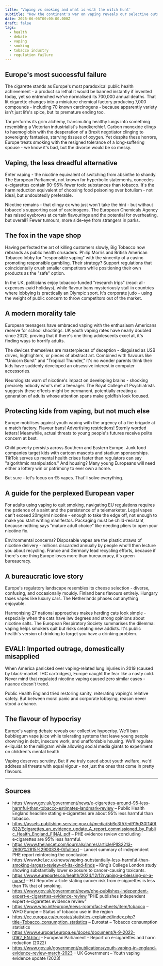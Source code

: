 ```yaml
---
title: 'Vaping vs smoking and what is with the witch hunt'
subtitle: "How the continent's war on vaping reveals our selective outrage"
date: 2025-06-06T00:00:00.000Z
draft: false
tags: 
  - health
  - debate
  - vaping
  - smoking
  - tobacco industry
  - regulation failure
---
```


## Europe's most successful failure  

The cigarette stands as Europe's most paradoxical public health achievement - a product so lethal it would be banned instantly if invented today, yet so entrenched we've normalised its 700,000 annual deaths. That lit cigarette changes into a miniature chemical factory producing 7,000 compounds - including 70 known carcinogens - because apparently variety isn't just life's spice, but its premature ending too.  

Tar performs its grim alchemy, transmuting healthy lungs into something resembling a Victorian industrialist's handkerchief. Carbon monoxide clings to haemoglobin with the desperation of a Brexit negotiator clinging to sovereignty fantasies, starving tissues of oxygen. Yet despite these horrors, Europe treats smoking with the resigned tolerance of a long-suffering spouse - we know it's bad, but the divorce would be so messy.  

## Vaping, the less dreadful alternative  

Enter vaping - the nicotine equivalent of switching from absinthe to shandy. The European Parliament, not known for hyperbolic statements, concedes e-cigarettes contain 90-95% fewer toxic substances than tobacco. It's the harm reduction equivalent of choosing food poisoning over botulism - not ideal, but undoubtedly preferable.  

Nicotine remains - that clingy ex who just won't take the hint - but without tobacco's supporting cast of carcinogens. The European Chemicals Agency has raised eyebrows at certain flavourings and the potential for overheating, but overall? Fewer tumours, more side-eye from strangers in parks.  

## The fox in the vape shop  

Having perfected the art of killing customers slowly, Big Tobacco now rebrands as public health crusaders. Philip Morris and British American Tobacco lobby for "responsible vaping" with the sincerity of a casino promoting responsible gambling. Their strategy? Support regulations that coincidentally crush smaller competitors while positioning their own products as the "safe" option.  

In the UK, politicians enjoy tobacco-funded "research trips" (read: all-expenses-paid holidays), while flavour bans mysteriously stall in countries where lobbying is practically an Olympic sport. It's corporate judo - using the weight of public concern to throw competitors out of the market.  

## A modern morality tale  

European teenagers have embraced vaping with the enthusiasm Americans reserve for school shootings. UK youth vaping rates have nearly doubled since 2020, proving that if there's one thing adolescents excel at, it's finding ways to horrify adults.  

The devices themselves are masterpieces of deception - disguised as USB drives, highlighters, or pieces of abstract art. Combined with flavours like "Unicorn Burst" and "Tropical Thunder," it's no wonder parents think their kids have suddenly developed an obsessive interest in computer accessories.  

Neurologists warn of nicotine's impact on developing brains - shocking precisely nobody who's met a teenager. The Royal College of Psychiatrists suggests these effects might be permanent, potentially creating a generation of adults whose attention spans make goldfish look focused.  

## Protecting kids from vaping, but not much else  

Europe mobilises against youth vaping with the urgency of a fire brigade at a match factory. Flavour bans! Advertising restrictions! Sternly worded letters! Meanwhile, actual threats to young people's futures receive polite concern at best.  

Child poverty persists across Southern and Eastern Europe. Junk food companies target kids with cartoon mascots and stadium sponsorships. TikTok serves up mental health crises faster than regulators can say "algorithmic manipulation." And housing? Many young Europeans will need either a lottery win or patrimony to ever own a home.  

But sure - let's focus on €5 vapes. That'll solve everything.  

## A guide for the perplexed European vaper  

For adults using vaping to quit smoking, navigating EU regulations requires the patience of a saint and the persistence of a telemarketer. Legal vapes can't exceed 20mg/ml nicotine - enough to take the edge off, not enough to make you start writing manifestos. Packaging must be child-resistant, because nothing says "mature adult choice" like needing pliers to open your nicotine fix.  

Environmental concerns? Disposable vapes are the plastic straws of nicotine delivery - millions discarded annually by people who'll then lecture you about recycling. France and Germany lead recycling efforts, because if there's one thing Europe loves more than bureaucracy, it's green bureaucracy.  

## A bureaucratic love story  

Europe's regulatory landscape resembles its cheese selection - diverse, confusing, and occasionally mouldy. Finland bans flavours entirely. Hungary taxes vapes like luxury cars. The Netherlands phases out anything enjoyable.  

Harmonising 27 national approaches makes herding cats look simple - especially when the cats have law degrees and strong opinions about nicotine salts. The European Respiratory Society summarises the dilemma: vaping helps smokers quit but risks creating new addicts. It's public health's version of drinking to forget you have a drinking problem.  

## EVALI: Imported outrage, domestically misapplied  

When America panicked over vaping-related lung injuries in 2019 (caused by black-market THC cartridges), Europe caught the fear like a nasty cold. Never mind that regulated nicotine vaping caused zero similar cases - nuance doesn't trend.  

Public Health England tried restoring sanity, reiterating vaping's relative safety. But between moral panic and corporate lobbying, reason never stood a chance.  

## The flavour of hypocrisy  

Europe's vaping debate reveals our collective hypocrisy. We'll ban bubblegum vape juice while tolerating systems that leave young people drowning in debt, insecure work, and unaffordable housing. We'll regulate e-liquids to the milligram while allowing social media giants to experiment on children's mental health.  

Vaping deserves scrutiny. But if we truly cared about youth welfare, we'd address all threats with equal vigour - not just the ones that come in pretty flavours.  

---

## Sources

* https://www.gov.uk/government/news/e-cigarettes-around-95-less-harmful-than-tobacco-estimates-landmark-review – Public Health England headline stating e‑cigarettes are about 95% less harmful than tobacco.
* https://assets.publishing.service.gov.uk/media/5b6c3f57ed915d30f140f822/Ecigarettes_an_evidence_update_A_report_commissioned_by_Public_Health_England_FINAL.pdf – PHE evidence review concluding e‑cigarettes are 95% less harmful.
* https://www.thelancet.com/journals/lanres/article/PIIS2213-2600%2815%2900338-0/fulltext – Lancet summary of independent PHE report reinforcing the conclusion.
* https://www.kcl.ac.uk/news/vaping-substantially-less-harmful-than-smoking-largest-review-of-its-kind-finds – King’s College London study showing substantially lower exposure to cancer-causing toxicants.
* https://www.eureporter.co/health/2024/12/12/vaping-a-blessing-or-a-curse/ – EU Reporter article stating cancer risk from e‑cigarettes is less than 1% that of smoking.
* https://www.gov.uk/government/news/phe-publishes-independent-expert-e-cigarettes-evidence-review "PHE publishes independent expert e-cigarettes evidence review"
* https://www.who.int/europe/news-room/fact-sheets/item/tobacco – WHO Europe – Status of tobacco use in the region
* https://ec.europa.eu/eurostat/statistics-explained/index.php?title=Tobacco_consumption_statistics – Eurostat – Tobacco consumption statistics
* https://www.europarl.europa.eu/doceo/document/A-9-2022-0162_EN.html – European Parliament – Report on e-cigarettes and harm reduction (2022)
* https://www.gov.uk/government/publications/youth-vaping-in-england-evidence-review-march-2023 – UK Government – Youth vaping evidence update (2023)
